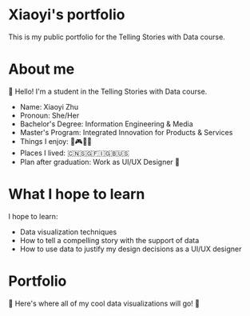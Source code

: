 # Xiaoyi's portfolio
This is my public portfolio for the Telling Stories with Data course.

# About me
:wave: Hello! I'm a student in the Telling Stories with Data course.
* Name: Xiaoyi Zhu
* Pronoun: She/Her
* Bachelor's Degree: Information Engineering & Media
* Master's Program: Integrated Innovation for Products & Services
* Things I enjoy: :icecream::video_game::art::roller_coaster:
* Places I lived: :cn::singapore::finland::uk::us:
* Plan after graduation: Work as UI/UX Designer :metal:

# What I hope to learn
I hope to learn:
* Data visualization techniques
* How to tell a compelling story with the support of data
* How to use data to justify my design decisions as a UI/UX designer

# Portfolio
:eyes: Here's where all of my cool data visualizations will go! :eyes:
